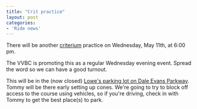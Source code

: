 ```yaml
---
title: "Crit practice"
layout: post
categories:
- 'Ride news'
---
```


There will be another [criterium](https://en.wikipedia.org/wiki/Criterium) practice on Wednesday, May 11th, at 6:00 pm.

The VVBC is promoting this as a regular Wednesday evening event. Spread the word so we can have a good turnout.

This will be in the (now closed) [Lowe's parking lot on Dale Evans Parkway](https://maps.google.com/maps?f=q&source=s_q&hl=en&geocode=&q=Lowe's+near+Dale+Evans+Parkway,+Apple+Valley,+CA&aq=0&sll=37.0625,-95.677068&sspn=116.143266,108.105469&gl=us&ie=UTF8&hq=Lowe's&hnear=Dale+Evans+Pkwy,+Apple+Valley,+California&ll=34.527958,-117.213108&spn=0.004061,0.003299&t=h&z=18). Tommy will be there early setting up cones. We're going to try to block off access to the course using vehicles, so if you're driving, check in with Tommy to get the best place(s) to park.